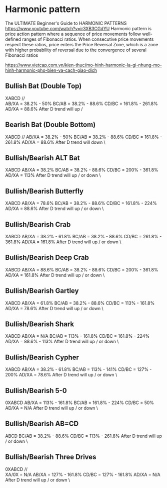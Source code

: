 # Harmonic pattern
The ULTIMATE Beginner's Guide to HARMONIC PATTERNS
https://www.youtube.com/watch?v=ir3XB3CGdYU
Harmonic pattern is price action pattern where a sequence of price movements follow well-defined ranges of Fibonacci ratios. When consecutive price movements respect these ratios, price enters the Price Reversal Zone, which is a zone with higher probability of reversal due to the convergence of several Fibonacci ratios

https://www.vietcap.com.vn/kien-thuc/mo-hinh-harmonic-la-gi-nhung-mo-hinh-harmonic-pho-bien-va-cach-giao-dich

## Bullish Bat (Double Top)
XABCD /\/\
AB/XA = 38.2% - 50%
BC/AB = 38.2% - 88.6%
CD/BC = 161.8% - 261.8%
AD/XA = 88.6%
After D trend will up /

## Bearish Bat (Double Bottom)
XABCD \/\/
AB/XA = 38.2% - 50%
BC/AB = 38.2% - 88.6%
CD/BC = 161.8% - 261.8%
AD/XA = 88.6%
After D trend will down \

## Bullish/Bearish ALT Bat
XABCD 
AB/XA = 38.2% 
BC/AB = 38.2% - 88.6%
CD/BC = 200% - 361.8%
AD/XA = 113%
After D trend will up / or down \

## Bullish/Bearish Butterfly
XABCD
AB/XA = 78.6%
BC/AB = 38.2% - 88.6%
CD/BC = 161.8% - 224%
AD/XA = 88.6%
After D trend will up / or down \

## Bullish/Bearish Crab
XABCD
AB/XA = 38.2% - 61.8%
BC/AB = 38.2% - 88.6%
CD/BC = 261.8% - 361.8%
AD/XA = 161.8%
After D trend will up / or down \

## Bullish/Bearish Deep Crab
XABCD
AB/XA = 88.6%
BC/AB = 38.2% - 88.6%
CD/BC = 200% - 361.8%
AD/XA = 161.8%
After D trend will up / or down \

## Bullish/Bearish Gartley
XABCD
AB/XA = 61.8%
BC/AB = 38.2% - 88.6%
CD/BC = 113% - 161.8%
AD/XA = 78.6%
After D trend will up / or down \

## Bullish/Bearish Shark
XABCD
AB/XA = N/A
BC/AB = 113% - 161.8%
CD/BC = 161.8% - 224%
AD/XA = 88.6% - 113%
After D trend will up / or down \

## Bullish/Bearish Cypher
XABCD
AB/XA = 38.2% - 61.8%
BC/AB = 113% - 141%
CD/BC = 127% - 200%
AD/XA = 78.6%
After D trend will up / or down \

## Bullish/Bearish 5-0
0XABCD
AB/XA = 113% - 161.8%
BC/AB = 161.8% - 224%
CD/BC = 50%
AD/XA = N/A
After D trend will up / or down \

## Bullish/Bearish AB=CD
ABCD
BC/AB = 38.2% - 88.6%
CD/BC = 113% - 261.8%
After D trend will up / or down \

## Bullish/Bearish Three Drives
0XABCD \/\/\
XA/0X = N/A
AB/XA = 127% - 161.8%
CD/BC = 127% - 161.8%
AD/XA = N/A
After D trend will up / or down \